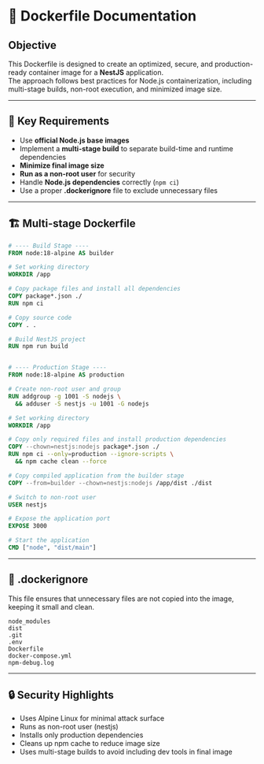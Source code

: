 # 🐳 Dockerfile Documentation

## Objective

This Dockerfile is designed to create an optimized, secure, and production-ready container image for a **NestJS** application.  
The approach follows best practices for Node.js containerization, including multi-stage builds, non-root execution, and minimized image size.

---

## 🎯 Key Requirements

- Use **official Node.js base images**  
- Implement a **multi-stage build** to separate build-time and runtime dependencies  
- **Minimize final image size**  
- **Run as a non-root user** for security  
- Handle **Node.js dependencies** correctly (`npm ci`)  
- Use a proper **.dockerignore** file to exclude unnecessary files

---

## 🏗️ Multi-stage Dockerfile

```dockerfile
# ---- Build Stage ----
FROM node:18-alpine AS builder

# Set working directory
WORKDIR /app

# Copy package files and install all dependencies
COPY package*.json ./
RUN npm ci

# Copy source code
COPY . .

# Build NestJS project
RUN npm run build


# ---- Production Stage ----
FROM node:18-alpine AS production

# Create non-root user and group
RUN addgroup -g 1001 -S nodejs \
  && adduser -S nestjs -u 1001 -G nodejs

# Set working directory
WORKDIR /app

# Copy only required files and install production dependencies
COPY --chown=nestjs:nodejs package*.json ./
RUN npm ci --only=production --ignore-scripts \
  && npm cache clean --force

# Copy compiled application from the builder stage
COPY --from=builder --chown=nestjs:nodejs /app/dist ./dist

# Switch to non-root user
USER nestjs

# Expose the application port
EXPOSE 3000

# Start the application
CMD ["node", "dist/main"]
```

---

## 🧹 .dockerignore

This file ensures that unnecessary files are not copied into the image, keeping it small and clean.

```.dockerignore
node_modules
dist
.git
.env
Dockerfile
docker-compose.yml
npm-debug.log
```

---

## 🔒 Security Highlights

- Uses Alpine Linux for minimal attack surface
- Runs as non-root user (nestjs)
- Installs only production dependencies
- Cleans up npm cache to reduce image size
- Uses multi-stage builds to avoid including dev tools in final image